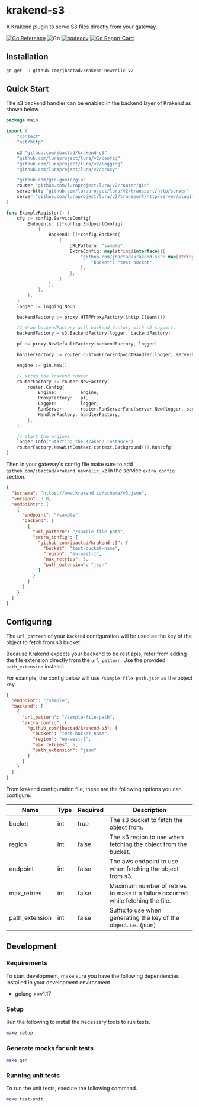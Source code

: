 # krakend-s3

A Krakend plugin to serve S3 files directly from your gateway.

[![Go Reference](https://pkg.go.dev/badge/github.com/jbactad/krakend-s3.svg)](https://pkg.go.dev/github.com/jbactad/krakend-s3)
![Go](https://github.com/jbactad/krakend-s3/actions/workflows/go.yml/badge.svg)
[![codecov](https://codecov.io/gh/jbactad/krakend-s3/branch/main/graph/badge.svg?token=OEX805T5L8)](https://codecov.io/gh/jbactad/krakend-s3)
[![Go Report Card](https://goreportcard.com/badge/github.com/jbactad/krakend-s3)](https://goreportcard.com/report/github.com/jbactad/krakend-s3)

## Installation

```bash
go get -u github.com/jbactad/krakend-newrelic-v2
```

## Quick Start

The s3 backend handler can be enabled in the backend layer of Krakend as shown below.

```go
package main

import (
    "context"
    "net/http"

    s3 "github.com/jbactad/krakend-s3"
    "github.com/luraproject/lura/v2/config"
    "github.com/luraproject/lura/v2/logging"
    "github.com/luraproject/lura/v2/proxy"

    "github.com/gin-gonic/gin"
    router "github.com/luraproject/lura/v2/router/gin"
    serverhttp "github.com/luraproject/lura/v2/transport/http/server"
    server "github.com/luraproject/lura/v2/transport/http/server/plugin"
)

func ExampleRegister() {
    cfg := config.ServiceConfig{
        Endpoints: []*config.EndpointConfig{
            {
                Backend: []*config.Backend{
                    {
                        URLPattern: "sample",
                        ExtraConfig: map[string]interface{}{
                            "github.com/jbactad/krakend-s3": map[string]interface{}{
                                "bucket": "test-bucket",
                            },
                        },
                    },
                },
            },
        },
    }
    logger := logging.NoOp

    backendFactory := proxy.HTTPProxyFactory(&http.Client{})

    // Wrap backendFactory with backend factory with s3 support.
    backendFactory = s3.BackendFactory(logger, backendFactory)

    pf := proxy.NewDefaultFactory(backendFactory, logger)

    handlerFactory := router.CustomErrorEndpointHandler(logger, serverhttp.DefaultToHTTPError)

    engine := gin.New()

    // setup the krakend router
    routerFactory := router.NewFactory(
        router.Config{
            Engine:         engine,
            ProxyFactory:   pf,
            Logger:         logger,
            RunServer:      router.RunServerFunc(server.New(logger, serverhttp.RunServer)),
            HandlerFactory: handlerFactory,
        },
    )

    // start the engines
    logger.Info("Starting the KrakenD instance")
    routerFactory.NewWithContext(context.Background()).Run(cfg)
}
```

Then in your gateway's config file make sure to add `github_com/jbactad/krakend_newrelic_v2` in the
service `extra_config` section.

```json
{
  "$schema": "https://www.krakend.io/schema/v3.json",
  "version": 3.0,
  "endpoints": [
    {
      "endpoint": "/sample",
      "backend": [
        {
          "url_pattern": "/sample-file-path",
          "extra_config": {
            "github_com/jbactad/krakend-s3": {
              "bucket": "test-bucket-name",
              "region": "eu-west-1",
              "max_retries": 5,
              "path_extension": "json"
            }
          }
        }
      ]
    }
  ]
}
```

## Configuring

The `url_pattern` of your `backend` configuration will be used as the key of the object to fetch from s3 bucket.

Because Krakend expects your backend to be rest apis,
refer from adding the file extension directly from the `url_pattern`.
Use the provided `path_extension` instead.

For example, the config below will use `/sample-file-path.json` as the object key.

```json
{
  "endpoint": "/sample",
  "backend": [
    {
      "url_pattern": "/sample-file-path",
      "extra_config": {
        "github_com/jbactad/krakend-s3": {
          "bucket": "test-bucket-name",
          "region": "eu-west-1",
          "max_retries": 5,
          "path_extension": "json"
        }
      }
    }
  ]
}
```

From krakend configuration file, these are the following options you can configure.

| Name           | Type | Required | Description                                                                      |
|----------------|------|:---------|----------------------------------------------------------------------------------|
| bucket         | int  | true     | The s3 bucket to fetch the object from.                                          |
| region         | int  | false    | The s3 region to use when fetching the object from the bucket.                   |
| endpoint       | int  | false    | The aws endpoint to use when fetching the object from s3.                        |
| max_retries    | int  | false    | Maximum number of retries to make if a failure occurred while fetching the file. |
| path_extension | int  | false    | Suffix to use when generating the key of the object. i.e. (json)                 |

## Development

### Requirements

To start development, make sure you have the following dependencies installed in your development environment.

- golang >=v1.17

### Setup

Run the following to install the necessary tools to run tests.

```bash
make setup
```

### Generate mocks for unit tests

```bash
make gen
```

### Running unit tests

To run the unit tests, execute the following command.

```bash
make test-unit
```
